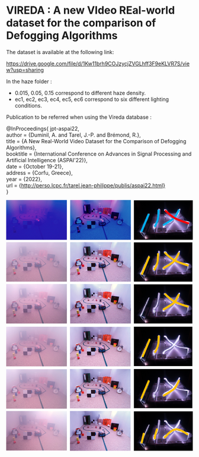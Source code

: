 # VIREDA : A new VIdeo REal-world dataset for the comparison of  Defogging Algorithms 

The dataset is available at the following link:

https://drive.google.com/file/d/1Kw11brh9COJzycjZVGLhff3F9eKLVR7S/view?usp=sharing

In the haze folder : 
* 0.015, 0.05, 0.15 correspond to different haze density.
* ec1, ec2, ec3, ec4, ec5, ec6 correspond to six different lighting conditions.


Publication to be referred when using the Vireda database :

@InProceedings{	  jpt-aspai22,  
    author	= {Duminil, A. and Tarel, J.-P. and Brémond, R.},  
    title		= {A New Real-World Video Dataset for the Comparison of Defogging Algorithms},  
    booktitle	= {International Conference on Advances in Signal Processing and Artificial Intelligence (ASPAI'22)},  
    date		= {October 19-21},  
    address	= {Corfu, Greece},  
    year		= {2022},  
    url		= {http://perso.lcpc.fr/tarel.jean-philippe/publis/aspai22.html}  
}

![Caption](img/eclairages.png "Several lighting conditions")


